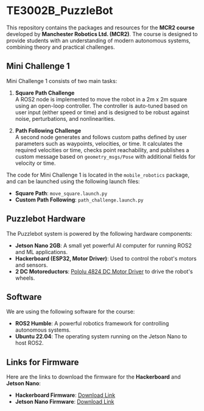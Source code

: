 # TE3002B_PuzzleBot
This repository contains the packages and resources for the **MCR2 course** developed by **Manchester Robotics Ltd. (MCR2)**. The course is designed to provide students with an understanding of modern autonomous systems, combining theory and practical challenges.

## Mini Challenge 1

Mini Challenge 1 consists of two main tasks:

1. **Square Path Challenge**  
   A ROS2 node is implemented to move the robot in a 2m x 2m square using an open-loop controller. The controller is auto-tuned based on user input (either speed or time) and is designed to be robust against noise, perturbations, and nonlinearities.

2. **Path Following Challenge**  
   A second node generates and follows custom paths defined by user parameters such as waypoints, velocities, or time. It calculates the required velocities or time, checks point reachability, and publishes a custom message based on `geometry_msgs/Pose` with additional fields for velocity or time.

The code for Mini Challenge 1 is located in the `mobile_robotics` package, and can be launched using the following launch files:
- **Square Path**: `move_square.launch.py`
- **Custom Path Following**: `path_challenge.launch.py`

## Puzzlebot Hardware

The Puzzlebot system is powered by the following hardware components:

- **Jetson Nano 2GB**: A small yet powerful AI computer for running ROS2 and ML applications.
- **Hackerboard (ESP32, Motor Driver)**: Used to control the robot's motors and sensors.
- **2 DC Motoreductors**: [Pololu 4824 DC Motor Driver](https://www.pololu.com/product/4824) to drive the robot's wheels.

## Software

We are using the following software for the course:

- **ROS2 Humble**: A powerful robotics framework for controlling autonomous systems.
- **Ubuntu 22.04**: The operating system running on the Jetson Nano to host ROS2.

## Links for Firmware

Here are the links to download the firmware for the **Hackerboard** and **Jetson Nano**:

- **Hackerboard Firmware**: [Download Link](https://tecmx-my.sharepoint.com/personal/mario_mtz_tec_mx/_layouts/15/onedrive.aspx?id=%2Fpersonal%2Fmario%5Fmtz%5Ftec%5Fmx%2FDocuments%2Fpuzzlebot%5Ffirmware&ga=1)  
- **Jetson Nano Firmware**: [Download Link](https://manchesterrobotics-my.sharepoint.com/personal/mario_mtz_manchester-robotics_com/_layouts/15/onedrive.aspx?id=%2Fpersonal%2Fmario%5Fmtz%5Fmanchester%2Drobotics%5Fcom%2FDocuments%2FManchester%20Robotics%2FTeaching%20and%20learning%2FCourses%2FCADI%20ROS2%2FCADI%20%2D%20Invierno%2FActivities%2Fjetson%5F2gb%5Fubuntu20%2Ezip&parent=%2Fpersonal%2Fmario%5Fmtz%5Fmanchester%2Drobotics%5Fcom%2FDocuments%2FManchester%20Robotics%2FTeaching%20and%20learning%2FCourses%2FCADI%20ROS2%2FCADI%20%2D%20Invierno%2FActivities&ga=1)
